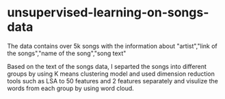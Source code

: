 # unsupervised-learning-on-songs-data


The data contains over 5k songs with the information about "artist","link of the songs","name of the song","song text"

Based on the text of the songs data, I separted the songs into different groups by using K means clustering model and used dimension reduction
tools such as LSA to 50 features and 2 features separately and visulize the words from each group by using word cloud.

